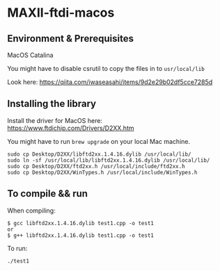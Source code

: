 # MAXII-ftdi-macos

## Environment & Prerequisites

MacOS Catalina

You might have to disable csrutil to copy the files in to `usr/local/lib`

Look here: https://qiita.com/iwaseasahi/items/9d2e29b02df5cce7285d

## Installing the library

Install the driver for MacOS here: https://www.ftdichip.com/Drivers/D2XX.htm

You might have to run `brew upgrade` on your local Mac machine.

```
sudo cp Desktop/D2XX/libftd2xx.1.4.16.dylib /usr/local/lib/
sudo ln -sf /usr/local/lib/libftd2xx.1.4.16.dylib /usr/local/lib/
sudo cp Desktop/D2XX/ftd2xx.h /usr/local/include/ftd2xx.h
sudo cp Desktop/D2XX/WinTypes.h /usr/local/include/WinTypes.h
```

## To compile && run

When compiling:

```
$ gcc libftd2xx.1.4.16.dylib test1.cpp -o test1
or
$ g++ libftd2xx.1.4.16.dylib test1.cpp -o test1
```

To run:

```
./test1
```
